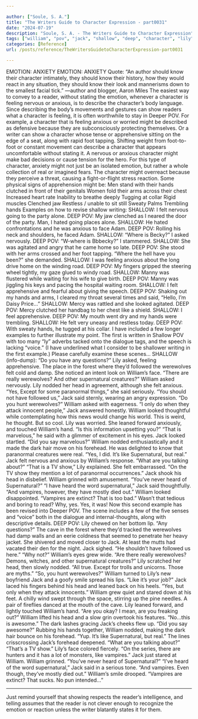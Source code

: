 ```yaml
---

author: ["Soule, S. A."]
title: "The Writers Guide to Character Expression - part0031"
date: "2024-07-19"
description: "Soule, S. A. - The Writers Guide to Character Expression"
tags: ["william", "pov", "jack", "shallow", "deep", "character", "lily", "hand", "supernatural", "anxious", "felt", "said", "werewolf", "emotion", "feeling", "example", "might", "like", "head", "yes", "know", "reader", "nervous", "show", "apprehensive"]
categories: [Reference]
url: /posts/reference/TheWritersGuidetoCharacterExpression-part0031

---
```



EMOTION: ANXIETY
EMOTION: ANXIETY
Quote: “An author should know their character intimately, they should know their history, how they would react in any situation, they should know their look and mannerisms down to the smallest facial tick.” —author and blogger, Aaron Miles
The easiest way to convey to a reader, without stating the emotion, whenever a character is feeling nervous or anxious, is to describe the character’s body language. Since describing the body’s movements and gestures can show readers what a character is feeling, it is often worthwhile to stay in Deeper POV.
For example, a character that is feeling anxious or worried might be described as defensive because they are subconsciously protecting themselves. Or a writer can show a character whose tense or apprehensive sitting on the edge of a seat, along with rapid foot tapping. Shifting weight from foot-to-foot or constant movement can describe a character that appears uncomfortable without stating it.
A nervous or anxious character might make bad decisions or cause tension for the hero. For this type of character, anxiety might not just be an isolated emotion, but rather a whole collection of real or imagined fears. The character might overreact because they perceive a threat, causing a fight-or-flight stress reaction.
Some physical signs of apprehension might be:
Men stand with their hands clutched in front of their genitals
Women fold their arms across their chest
Increased heart rate
Inability to breathe deeply
Tugging at collar
Rigid muscles
Clenched jaw
Restless / unable to sit still
Sweaty Palms
Trembling hands
Examples on how to revise shallow writing:
SHALLOW: I felt nervous going to the party alone.
DEEP POV: My jaw clenched as I neared the door of the party. Man, I hated going places alone.
SHALLOW: He hated confrontations and he was anxious to face Adam.
DEEP POV: Rolling his neck and shoulders, he faced Adam.
SHALLOW: “Where is Becky?” I asked nervously.
DEEP POV: “W-where is Bbbecky?” I stammered.
SHALLOW: She was agitated and angry that he came home so late.
DEEP POV: She stood with her arms crossed and her foot tapping. “Where the hell have you been?” she demanded.
SHALLOW: I was feeling anxious about the long drive home on the winding road.
DEEP POV: My fingers gripped the steering wheel tightly, my gaze glued to windy road.
SHALLOW: Manny was flustered while waiting for his wife to give birth.
DEEP POV: Manny was jiggling his keys and pacing the hospital waiting room.
SHALLOW: I felt apprehensive and fearful about giving the speech.
DEEP POV:  Shaking out my hands and arms, I cleared my throat several times and said, “Hello, I’m Daisy Price…”
SHALLOW: Mercy was rattled and she looked agitated.
DEEP POV: Mercy clutched her handbag to her chest like a shield.
SHALLOW: I feel apprehensive.
DEEP POV: My mouth went dry and my hands were trembling.
SHALLOW: He felt very uneasy and restless today.
DEEP POV: With sweaty hands, he tugged at his collar.
I have included a few longer examples to further illustrate my point. The first is written in Shallow POV with too many “ly” adverbs tacked onto the dialogue tags, and the speech is lacking “voice.” (I have underlined what I consider to be shallower writing in the first example.)
Please carefully examine these scenes…
SHALLOW (info-dump): 
“Do you have any questions?” Lily asked, feeling apprehensive.
The place in the forest where they’d followed the werewolves felt cold and damp. She noticed an intent look on William’s face.
“There are really werewolves? And other supernatural creatures?” William asked nervously.
Lily nodded her head in agreement, although she felt anxious. “Yes, Except for some paranormal things,” she said seriously.
“You should not have followed us,” Jack said sternly, wearing an angry expression.
“Do you hunt werewolves?” William asked with eagerness.
“I only do when they attack innocent people,” Jack answered honestly.
William looked thoughtful while contemplating how this news would change his world. This is weird, he thought. But so cool.
Lily was worried. She leaned forward anxiously, and touched William’s hand. “Is this information upsetting you?”
“That is marvelous,” he said with a glimmer of excitement in his eyes.
Jack looked startled. “Did you say marvelous?”
William nodded enthusiastically and it made the dark hair move on his forehead. He was delighted to know that paranormal creatures were real.  “Yes, I did. It’s like Supernatural, but real.”
Jack felt nervous and anxious by William’s response. “What are you talking about?”
“That is a TV show,” Lily explained. She felt embarrassed. “On the TV show they mention a lot of paranormal occurrences.”
Jack shook his head in disbelief.
William grinned with amusement. “You’ve never heard of Supernatural?”
“I have heard the word supernatural,” Jack said thoughtfully. “And vampires, however, they have mostly died out.”
William looked disappointed. “Vampires are extinct? That is too bad.”
Wasn’t that tedious and boring to read? Why, yes. Yes, it was!
Now this second example has been revised into Deeper POV. The scene includes a few of the five senses and “voice” both in the dialogue and internal-thoughts, along with descriptive details.
DEEP POV: 
Lily chewed on her bottom lip. “Any questions?”
The cave in the forest where they’d tracked the werewolves had damp walls and an eerie coldness that seemed to penetrate her heavy jacket. She shivered and moved closer to Jack. At least the mutts had vacated their den for the night.
Jack sighed. “He shouldn’t have followed us here.”
“Why not?” William’s eyes grew wide. “Are there really werewolves? Demons, witches, and other supernatural creatures?”
Lily scratched her head, then slowly nodded. “All true. Except for trolls and unicorns. Those are myths.”
“So, you hunt werewolves?” William turned to Lily’s new boyfriend Jack and a goofy smile spread his lips. “Like it’s your job?”
Jack laced his fingers behind his head and leaned back on his heels. “Yes, but only when they attack innocents.”
William grew quiet and stared down at his feet. A chilly wind swept through the space, stirring up the pine needles. A pair of fireflies danced at the mouth of the cave.
Lily leaned forward, and lightly touched William’s hand. “Are you okay? I mean, are you freaking out?”
William lifted his head and a slow grin overtook his features. “No…this is awesome.”
The dark lashes gracing Jack’s cheeks flew up. “Did you say awesome?”
Rubbing his hands together, William nodded, making the dark hair bounce on his forehead. “Yup. It’s like Supernatural, but real.”
The lines crisscrossing Jack’s forehead deepened. “What are you talking about?”
“That’s a TV show.” Lily’s face colored fiercely. “On the series, there are hunters and it has a lot of monsters, like vampires.”
Jack just stared at William.
William grinned. “You’ve never heard of Supernatural?”
“I’ve heard of the word supernatural,” Jack said in a serious tone. “And vampires. Even though, they’ve mostly died out.”
William’s smile drooped. “Vampires are extinct? That sucks. No pun intended…”
***
Just remind yourself that showing respects the reader’s intelligence, and telling assumes that the reader is not clever enough to recognize the emotion or reaction unless the writer blatantly states it for them.
